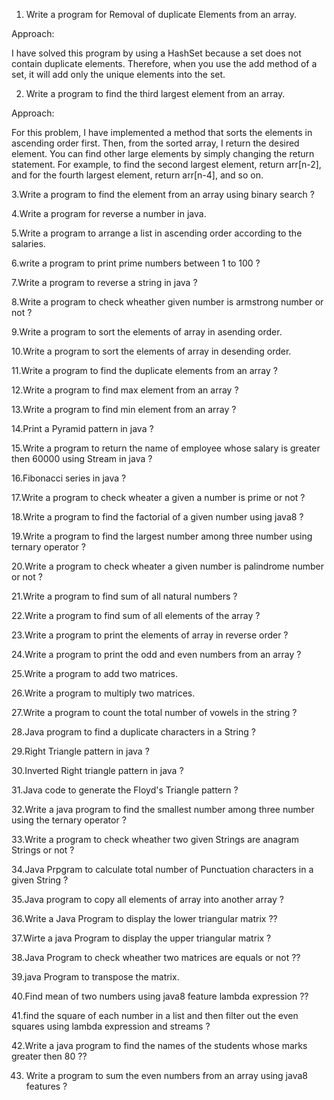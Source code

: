 1. Write a program for Removal of duplicate Elements from an array.

Approach:

I have solved this program by using a HashSet because a set does not contain duplicate elements. 
Therefore, when you use the add method of a set, it will add only the unique elements into the set.

2. Write a program to find the third largest element from an array.

Approach:

For this problem, I have implemented a method that sorts the elements in ascending order first. Then, from the sorted array, I return the desired element. You can find other large elements by simply changing the return statement. For example, to find the second largest element, return arr[n-2], and for the fourth largest element, return arr[n-4], and so on.

3.Write a program to find the element from an array using binary search ?

4.Write a program for reverse a number in java.

5.Write a program to arrange a list in ascending order according to the salaries.

6.write a program to print prime numbers between 1 to 100 ?

7.Write a program to reverse a string in java ?

8.Write a program to check wheather given number is armstrong number or not ?

9.Write a program to sort the elements of array in asending order.

10.Write a program to sort the elements of array in desending order.

11.Write a program to find the duplicate elements from an array ?

12.Write a program to find max element from an array ?

13.Write a program to find min element from an array ?

14.Print a Pyramid pattern in java ?

15.Write a program to return the name of employee whose salary is greater then 60000 using Stream in java ?

16.Fibonacci series in java ?

17.Write a program to check wheater a given a number is prime or not ?

18.Write a program to find the factorial of a given number using java8 ?

19.Write a program to find the largest number among three number using ternary operator ?

20.Write a program to check wheater a given number is palindrome number or not ?

21.Write a program to find sum of all natural numbers ?

22.Write a program to find sum of all elements of the array ?

23.Write a program to print the elements of array in reverse order ?

24.Write a program to print the odd and even numbers from an array ?

25.Write a program to add two matrices.

26.Write a program to multiply two matrices.

27.Write a program to count the total number of vowels in the string ?

28.Java program to find a duplicate characters in a String ?

29.Right Triangle pattern in java ?

30.Inverted Right triangle pattern in java ?

31.Java code to generate the Floyd's Triangle pattern ?

32.Write a java program to find the smallest number among three number using the ternary operator ?

33.Write a program to check wheather two given Strings are anagram Strings or not ?

34.Java Prpgram to calculate total number of Punctuation characters in a given String ?

35.Java program to copy all elements of array into another array ?

36.Write a Java Program to display the lower triangular matrix ??

37.Wirte a java Program to display the upper triangular matrix ?

38.Java Program to check wheather two matrices are equals or not ??

39.java Program to transpose the matrix.

40.Find mean of two numbers using java8 feature lambda expression ??

41.find the square of each number in a list and then filter out the even squares using lambda expression and streams ?

42.Write a java program to find the names of the students whose marks greater then 80 ??

43. Write a program to sum the even numbers from an array using java8 features ?

